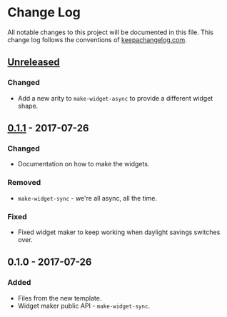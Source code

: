 # Change Log
All notable changes to this project will be documented in this file. This change log follows the conventions of [keepachangelog.com](http://keepachangelog.com/).

## [Unreleased]
### Changed
- Add a new arity to `make-widget-async` to provide a different widget shape.

## [0.1.1] - 2017-07-26
### Changed
- Documentation on how to make the widgets.

### Removed
- `make-widget-sync` - we're all async, all the time.

### Fixed
- Fixed widget maker to keep working when daylight savings switches over.

## 0.1.0 - 2017-07-26
### Added
- Files from the new template.
- Widget maker public API - `make-widget-sync`.

[Unreleased]: https://github.com/your-name/tic_tac_toe/compare/0.1.1...HEAD
[0.1.1]: https://github.com/your-name/tic_tac_toe/compare/0.1.0...0.1.1
